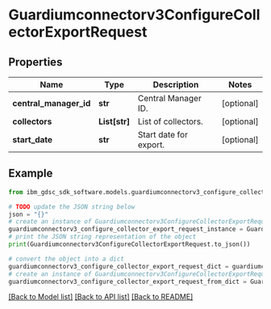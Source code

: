 # Guardiumconnectorv3ConfigureCollectorExportRequest


## Properties

Name | Type | Description | Notes
------------ | ------------- | ------------- | -------------
**central_manager_id** | **str** | Central Manager ID. | [optional] 
**collectors** | **List[str]** | List of collectors. | [optional] 
**start_date** | **str** | Start date for export. | [optional] 

## Example

```python
from ibm_gdsc_sdk_software.models.guardiumconnectorv3_configure_collector_export_request import Guardiumconnectorv3ConfigureCollectorExportRequest

# TODO update the JSON string below
json = "{}"
# create an instance of Guardiumconnectorv3ConfigureCollectorExportRequest from a JSON string
guardiumconnectorv3_configure_collector_export_request_instance = Guardiumconnectorv3ConfigureCollectorExportRequest.from_json(json)
# print the JSON string representation of the object
print(Guardiumconnectorv3ConfigureCollectorExportRequest.to_json())

# convert the object into a dict
guardiumconnectorv3_configure_collector_export_request_dict = guardiumconnectorv3_configure_collector_export_request_instance.to_dict()
# create an instance of Guardiumconnectorv3ConfigureCollectorExportRequest from a dict
guardiumconnectorv3_configure_collector_export_request_from_dict = Guardiumconnectorv3ConfigureCollectorExportRequest.from_dict(guardiumconnectorv3_configure_collector_export_request_dict)
```
[[Back to Model list]](../README.md#documentation-for-models) [[Back to API list]](../README.md#documentation-for-api-endpoints) [[Back to README]](../README.md)


